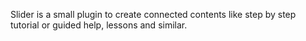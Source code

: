 Slider is a small plugin to create connected contents like step by step tutorial or guided help, lessons and similar.

